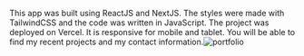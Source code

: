 This app was built using ReactJS and NextJS. The styles were made with TailwindCSS and the code was written in JavaScript. The project was deployed on Vercel. It is responsive for mobile and tablet. You will be able to find my recent projects and my contact information.![portfolio](https://user-images.githubusercontent.com/71913145/218201995-aeffda21-70ad-4ef7-99ab-cb034f3d8140.png)
